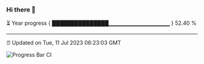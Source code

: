 ### Hi there 👋

⏳ Year progress { ███████████████▁▁▁▁▁▁▁▁▁▁▁▁▁▁▁ } 52.40 %

---

⏰ Updated on Tue, 11 Jul 2023 06:23:03 GMT

![Progress Bar CI](https://github.com/liununu/liununu/workflows/Progress%20Bar%20CI/badge.svg)
